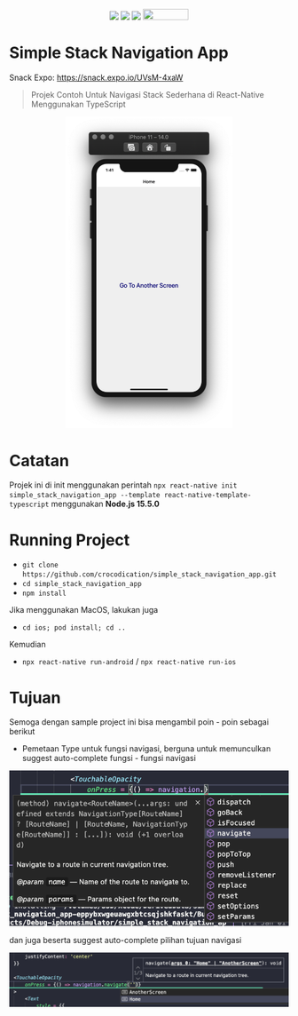 <p align="center">
  <img src="https://img.shields.io/badge/react_native%20-%2320232a.svg?&style=for-the-badge&logo=react&logoColor=%2361DAFB"/>
  <img src="https://img.shields.io/badge/typescript%20-%23007ACC.svg?&style=for-the-badge&logo=typescript&logoColor=white"/>
  <img src="https://badgen.net/badge/Open%20Source%20%3F/Yes%21/blue?icon=github" height="18.5"/>
  <img src="https://visitor-badge.laobi.icu/badge?page_id=crocodication.simple_stack_navigation_app" width="82" height="20"/>
</p>

# Simple Stack Navigation App

Snack Expo: https://snack.expo.io/UVsM-4xaW

> Projek Contoh Untuk Navigasi Stack Sederhana di React-Native Menggunakan TypeScript

<p align="center">
  <img src="./screenshots/0.png" alt="App Preview" width="300"/>
</p>

# Catatan

Projek ini di init menggunakan perintah ```npx react-native init simple_stack_navigation_app --template react-native-template-typescript``` menggunakan **Node.js 15.5.0**

# Running Project

- ```git clone https://github.com/crocodication/simple_stack_navigation_app.git```
- ```cd simple_stack_navigation_app```
- ```npm install```

Jika menggunakan MacOS, lakukan juga

- ```cd ios; pod install; cd ..```

Kemudian

- ```npx react-native run-android``` / ```npx react-native run-ios```

# Tujuan 

Semoga dengan sample project ini bisa mengambil poin - poin sebagai berikut

- Pemetaan Type untuk fungsi navigasi, berguna untuk memunculkan suggest auto-complete fungsi - fungsi navigasi

![Type untuk props komponen](./screenshots/1.png)

dan juga beserta suggest auto-complete pilihan tujuan navigasi

![Type untuk respon API](./screenshots/2.png)